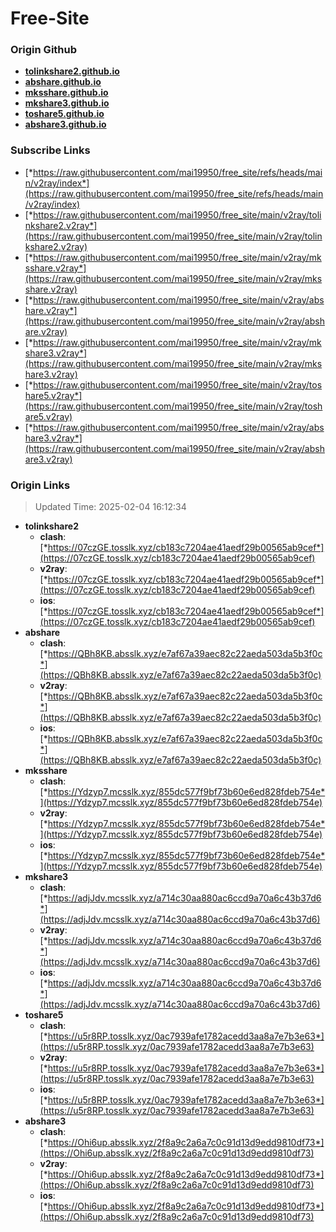 # Free-Site

### Origin Github

- [**tolinkshare2.github.io**](https://github.com/tolinkshare2/tolinkshare2.github.io)
- [**abshare.github.io**](https://github.com/abshare/abshare.github.io)
- [**mksshare.github.io**](https://github.com/mksshare/mksshare.github.io)
- [**mkshare3.github.io**](https://github.com/mkshare3/mkshare3.github.io)
- [**toshare5.github.io**](https://github.com/toshare5/toshare5.github.io)
- [**abshare3.github.io**](https://github.com/abshare3/abshare3.github.io)

### Subscribe Links

- [*https://raw.githubusercontent.com/mai19950/free_site/refs/heads/main/v2ray/index*](https://raw.githubusercontent.com/mai19950/free_site/refs/heads/main/v2ray/index)
- [*https://raw.githubusercontent.com/mai19950/free_site/main/v2ray/tolinkshare2.v2ray*](https://raw.githubusercontent.com/mai19950/free_site/main/v2ray/tolinkshare2.v2ray)
- [*https://raw.githubusercontent.com/mai19950/free_site/main/v2ray/mksshare.v2ray*](https://raw.githubusercontent.com/mai19950/free_site/main/v2ray/mksshare.v2ray)
- [*https://raw.githubusercontent.com/mai19950/free_site/main/v2ray/abshare.v2ray*](https://raw.githubusercontent.com/mai19950/free_site/main/v2ray/abshare.v2ray)
- [*https://raw.githubusercontent.com/mai19950/free_site/main/v2ray/mkshare3.v2ray*](https://raw.githubusercontent.com/mai19950/free_site/main/v2ray/mkshare3.v2ray)
- [*https://raw.githubusercontent.com/mai19950/free_site/main/v2ray/toshare5.v2ray*](https://raw.githubusercontent.com/mai19950/free_site/main/v2ray/toshare5.v2ray)
- [*https://raw.githubusercontent.com/mai19950/free_site/main/v2ray/abshare3.v2ray*](https://raw.githubusercontent.com/mai19950/free_site/main/v2ray/abshare3.v2ray)

### Origin Links

> Updated Time: 2025-02-04 16:12:34

- **tolinkshare2**
  - **clash**: [*https://07czGE.tosslk.xyz/cb183c7204ae41aedf29b00565ab9cef*](https://07czGE.tosslk.xyz/cb183c7204ae41aedf29b00565ab9cef)
  - **v2ray**: [*https://07czGE.tosslk.xyz/cb183c7204ae41aedf29b00565ab9cef*](https://07czGE.tosslk.xyz/cb183c7204ae41aedf29b00565ab9cef)
  - **ios**: [*https://07czGE.tosslk.xyz/cb183c7204ae41aedf29b00565ab9cef*](https://07czGE.tosslk.xyz/cb183c7204ae41aedf29b00565ab9cef)
- **abshare**
  - **clash**: [*https://QBh8KB.absslk.xyz/e7af67a39aec82c22aeda503da5b3f0c*](https://QBh8KB.absslk.xyz/e7af67a39aec82c22aeda503da5b3f0c)
  - **v2ray**: [*https://QBh8KB.absslk.xyz/e7af67a39aec82c22aeda503da5b3f0c*](https://QBh8KB.absslk.xyz/e7af67a39aec82c22aeda503da5b3f0c)
  - **ios**: [*https://QBh8KB.absslk.xyz/e7af67a39aec82c22aeda503da5b3f0c*](https://QBh8KB.absslk.xyz/e7af67a39aec82c22aeda503da5b3f0c)
- **mksshare**
  - **clash**: [*https://Ydzyp7.mcsslk.xyz/855dc577f9bf73b60e6ed828fdeb754e*](https://Ydzyp7.mcsslk.xyz/855dc577f9bf73b60e6ed828fdeb754e)
  - **v2ray**: [*https://Ydzyp7.mcsslk.xyz/855dc577f9bf73b60e6ed828fdeb754e*](https://Ydzyp7.mcsslk.xyz/855dc577f9bf73b60e6ed828fdeb754e)
  - **ios**: [*https://Ydzyp7.mcsslk.xyz/855dc577f9bf73b60e6ed828fdeb754e*](https://Ydzyp7.mcsslk.xyz/855dc577f9bf73b60e6ed828fdeb754e)
- **mkshare3**
  - **clash**: [*https://adjJdv.mcsslk.xyz/a714c30aa880ac6ccd9a70a6c43b37d6*](https://adjJdv.mcsslk.xyz/a714c30aa880ac6ccd9a70a6c43b37d6)
  - **v2ray**: [*https://adjJdv.mcsslk.xyz/a714c30aa880ac6ccd9a70a6c43b37d6*](https://adjJdv.mcsslk.xyz/a714c30aa880ac6ccd9a70a6c43b37d6)
  - **ios**: [*https://adjJdv.mcsslk.xyz/a714c30aa880ac6ccd9a70a6c43b37d6*](https://adjJdv.mcsslk.xyz/a714c30aa880ac6ccd9a70a6c43b37d6)
- **toshare5**
  - **clash**: [*https://u5r8RP.tosslk.xyz/0ac7939afe1782acedd3aa8a7e7b3e63*](https://u5r8RP.tosslk.xyz/0ac7939afe1782acedd3aa8a7e7b3e63)
  - **v2ray**: [*https://u5r8RP.tosslk.xyz/0ac7939afe1782acedd3aa8a7e7b3e63*](https://u5r8RP.tosslk.xyz/0ac7939afe1782acedd3aa8a7e7b3e63)
  - **ios**: [*https://u5r8RP.tosslk.xyz/0ac7939afe1782acedd3aa8a7e7b3e63*](https://u5r8RP.tosslk.xyz/0ac7939afe1782acedd3aa8a7e7b3e63)
- **abshare3**
  - **clash**: [*https://Ohi6up.absslk.xyz/2f8a9c2a6a7c0c91d13d9edd9810df73*](https://Ohi6up.absslk.xyz/2f8a9c2a6a7c0c91d13d9edd9810df73)
  - **v2ray**: [*https://Ohi6up.absslk.xyz/2f8a9c2a6a7c0c91d13d9edd9810df73*](https://Ohi6up.absslk.xyz/2f8a9c2a6a7c0c91d13d9edd9810df73)
  - **ios**: [*https://Ohi6up.absslk.xyz/2f8a9c2a6a7c0c91d13d9edd9810df73*](https://Ohi6up.absslk.xyz/2f8a9c2a6a7c0c91d13d9edd9810df73)

